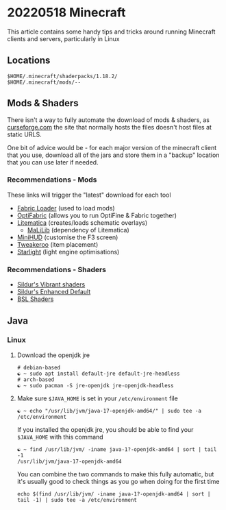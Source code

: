 # 20220518 Minecraft

This article contains some handy tips and tricks around running Minecraft clients and servers, particularly in Linux

## Locations

```shell
$HOME/.minecraft/shaderpacks/1.18.2/
$HOME/.minecraft/mods/--
```

## Mods & Shaders

There isn't a way to fully automate the download of mods & shaders, as
[curseforge.com](curseforge.com) the site that normally hosts the files doesn't
host files at static URLS.

One bit of advice would be - for each major version of the minecraft client that
you use, download all of the jars and store them in a "backup" location that you
can use later if needed.

### Recommendations - Mods

These links will trigger the "latest" download for each tool

- [Fabric Loader](https://maven.fabricmc.net/net/fabricmc/fabric-installer/0.10.2/fabric-installer-0.10.2.jar) (used to load mods)
- [OptiFabric](https://www.curseforge.com/minecraft/mc-mods/optifabric/download) (allows you to run OptiFine & Fabric together)
- [Litematica](https://www.curseforge.com/minecraft/mc-mods/litematifca/download) (creates/loads schematic overlays)
    - [MaLiLib](https://www.curseforge.com/minecraft/mc-mods/malilib/download) (dependency of Litematica)
- [MiniHUD](https://www.curseforge.com/minecraft/mc-mods/minihud/download) (customise the F3 screen)
- [Tweakeroo](https://www.curseforge.com/minecraft/mc-mods/tweakeroo/download) (item placement)
- [Starlight](https://www.curseforge.com/minecraft/mc-mods/starlight/download) (light engine optimisations)

### Recommendations - Shaders

- [Sildur's Vibrant shaders](https://www.curseforge.com/minecraft/customization/sildurs-vibrant-shaders/download)
- [Sildur's Enhanced Default](https://www.curseforge.com/minecraft/customization/sildurs-enhanced-default/download)
- [BSL Shaders](https://www.curseforge.com/minecraft/customization/bsl-shaders/download)

## Java

### Linux

1. Download the openjdk jre

    ```shell
    # debian-based
    ☯ ~ sudo apt install default-jre default-jre-headless
    # arch-based
    ☯ ~ sudo pacman -S jre-openjdk jre-openjdk-headless
    ```

2. Make sure `$JAVA_HOME` is set in your `/etc/environment` file

    ```shell
    ☯ ~ echo "/usr/lib/jvm/java-17-openjdk-amd64/" | sudo tee -a /etc/environment
    ```

    If you installed the openjdk jre, you should be able to find your `$JAVA_HOME`
    with this command

    ```shell
    ☯ ~ find /usr/lib/jvm/ -iname java-1?-openjdk-amd64 | sort | tail -1
    /usr/lib/jvm/java-17-openjdk-amd64
    ```

    You can combine the two commands to make this fully automatic, but it's
    usually good to check things as you go when doing for the first time

    ```shell
    echo $(find /usr/lib/jvm/ -iname java-1?-openjdk-amd64 | sort | tail -1) | sudo tee -a /etc/environment
    ```
